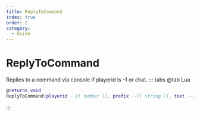 ```yaml
---
title: ReplyToCommand
index: true
order: 2
category:
  - Guide
---
```


# ReplyToCommand
Replies to a command via console if playerid is -1 or chat.
::: tabs
@tab Lua
```lua
@returns void
ReplyToCommand(playerid --[[ number ]], prefix --[[ string ]], text --[[ string ]])
```

:::